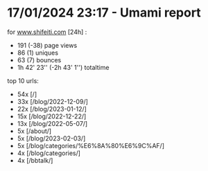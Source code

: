 # 17/01/2024 23:17 - Umami report
for www.shifeiti.com [24h] :

 - 191 (-38) page views
 - 86 (1) uniques
 - 63 (7) bounces
 - 1h 42' 23'' (-2h 43' 1'') totaltime


top 10 urls:
 - 54x [/]
 - 33x [/blog/2022-12-09/]
 - 22x [/blog/2023-01-12/]
 - 15x [/blog/2022-12-22/]
 - 13x [/blog/2022-05-07/]
 - 5x [/about/]
 - 5x [/blog/2023-02-03/]
 - 5x [/blog/categories/%E6%8A%80%E6%9C%AF/]
 - 4x [/blog/categories/]
 - 4x [/bbtalk/]



